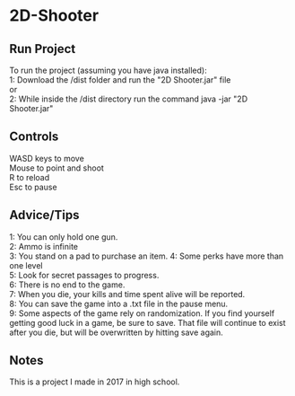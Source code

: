 # 2D-Shooter
## Run Project
To run the project (assuming you have java installed):  
1: Download the /dist folder and run the "2D Shooter.jar" file  
or  
2: While inside the /dist directory run the command java -jar "2D Shooter.jar"  

## Controls
WASD keys to move  
Mouse to point and shoot  
R to reload  
Esc to pause

## Advice/Tips
1: You can only hold one gun.  
2: Ammo is infinite  
3: You stand on a pad to purchase an item. 
4: Some perks have more than one level  
5: Look for secret passages to progress.  
6: There is no end to the game.  
7: When you die, your kills and time spent alive will be reported.  
8: You can save the game into a .txt file in the pause menu.  
9: Some aspects of the game rely on randomization. If you find yourself getting good luck in a game, be sure to save. That file will continue to exist after you die, but will be overwritten by hitting save again.  

## Notes
This is a project I made in 2017 in high school. 
